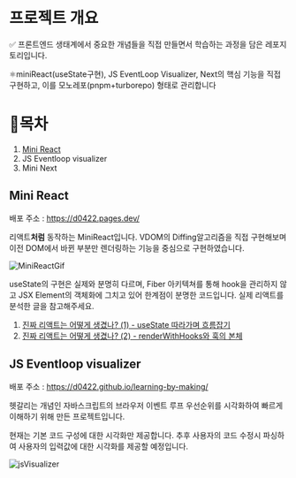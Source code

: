 # 프로젝트 개요

✅ 프론트엔드 생태계에서 중요한 개념들을 직접 만들면서 학습하는 과정을 담은 레포지토리입니다.

⚛️miniReact(useState구현), JS EventLoop Visualizer, Next의 핵심 기능을 직접구현하고, 이를 모노레포(pnpm+turborepo) 형태로 관리합니다

# 📄목차

1. [Mini React](https://github.com/d0422/learning-by-making/tree/main/apps/miniReact)
2. JS Eventloop visualizer
3. Mini Next

## Mini React

배포 주소 : https://d0422.pages.dev/

리액트**처럼** 동작하는 MiniReact입니다.
VDOM의 Diffing알고리즘을 직접 구현해보며 이전 DOM에서 바뀐 부분만 렌더링하는 기능을 중심으로 구현하였습니다.

![MiniReactGif](https://github.com/d0422/learning-by-making/assets/99241871/cb31ed63-a6ed-4f10-b1ad-59a114ad0967)

useState의 구현은 실제와 분명히 다르며, Fiber 아키텍쳐를 통해 hook을 관리하지 않고 JSX Element의 객체화에 그치고 있어 한계점이 분명한 코드입니다.
실제 리액트를 분석한 글을 참고해주세요.

1. [진짜 리액트는 어떻게 생겼나? (1) - useState 따라가며 흐름잡기](https://0422.tistory.com/321)
2. [진짜 리액트는 어떻게 생겼나? (2) - renderWithHooks와 훅의 본체](https://0422.tistory.com/322)

## JS Eventloop visualizer

배포 주소 : https://d0422.github.io/learning-by-making/

헷갈리는 개념인 자바스크립트의 브라우저 이벤트 루프 우선순위를 시각화하여 빠르게 이해하기 위해 만든 프로젝트입니다.

현재는 기본 코드 구성에 대한 시각화만 제공합니다.
추후 사용자의 코드 수정시 파싱하여 사용자의 입력값에 대한 시각화를 제공할 예정입니다.

![jsVisualizer](https://github.com/d0422/learning-by-making/assets/99241871/82dcacd4-ac0d-480b-8019-2a8c2778beca)
